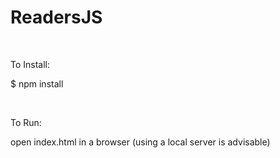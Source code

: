 # ReadersJS

<br>

To Install:

$ npm install

<br>

To Run:

open index.html in a browser (using a local server is advisable)
